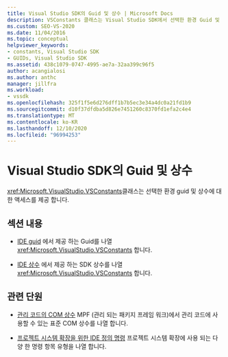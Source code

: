 ```yaml
---
title: Visual Studio SDK의 Guid 및 상수 | Microsoft Docs
description: VSConstants 클래스는 Visual Studio SDK에서 선택한 환경 Guid 및 상수에 대 한 액세스를 제공 합니다.
ms.custom: SEO-VS-2020
ms.date: 11/04/2016
ms.topic: conceptual
helpviewer_keywords:
- constants, Visual Studio SDK
- GUIDs, Visual Studio SDK
ms.assetid: 438c1079-0747-4995-ae7a-32aa399c96f5
author: acangialosi
ms.author: anthc
manager: jillfra
ms.workload:
- vssdk
ms.openlocfilehash: 325f1f5e6d276dff1b7b5ec3e34a4dc0a21fd1b9
ms.sourcegitcommit: d10f37dfdba5d826e7451260c8370fd1efa2c4e4
ms.translationtype: MT
ms.contentlocale: ko-KR
ms.lasthandoff: 12/10/2020
ms.locfileid: "96994253"
---
```

# <a name="guids-and-constants-in-the-visual-studio-sdk"></a>Visual Studio SDK의 Guid 및 상수
<xref:Microsoft.VisualStudio.VSConstants>클래스는 선택한 환경 guid 및 상수에 대 한 액세스를 제공 합니다.

## <a name="in-this-section"></a>섹션 내용
- [IDE guid](../extensibility/ide-guids.md) 에서 제공 하는 Guid를 나열 <xref:Microsoft.VisualStudio.VSConstants> 합니다.

- [IDE 상수](../extensibility/ide-constants.md) 에서 제공 하는 SDK 상수를 나열 <xref:Microsoft.VisualStudio.VSConstants> 합니다.

## <a name="related-sections"></a>관련 단원
- [관리 코드의 COM 상수](../extensibility/com-constants-in-managed-code.md) MPF (관리 되는 패키지 프레임 워크)에서 관리 코드에 사용할 수 있는 표준 COM 상수를 나열 합니다.

- [프로젝트 시스템 확장을 위한 IDE 정의 명령](../extensibility/internals/ide-defined-commands-for-extending-project-systems.md) 프로젝트 시스템 확장에 사용 되는 다양 한 명령 항목 유형을 나열 합니다.
